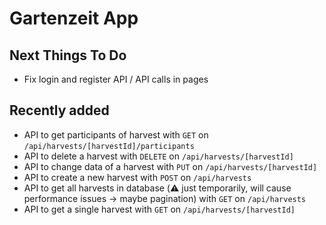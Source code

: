# Gartenzeit App

## Next Things To Do

- Fix login and register API / API calls in pages

## Recently added

- API to get participants of harvest with `GET` on `/api/harvests/[harvestId]/participants`
- API to delete a harvest with `DELETE` on `/api/harvests/[harvestId]`
- API to change data of a harvest with `PUT` on `/api/harvests/[harvestId]`
- API to create a new harvest with `POST` on `/api/harvests`
- API to get all harvests in database (⚠️ just temporarily, will cause performance issues -> maybe pagination) with `GET` on `/api/harvests`
- API to get a single harvest with `GET` on `/api/harvests/[harvestId]`
